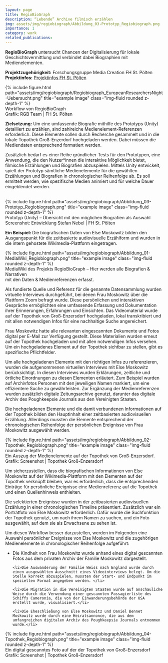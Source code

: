 ```yaml
---
layout: page
title: RegioBioGraph
description: “Lebende” Archive filmisch erzählen
img: assets/img/regiobiograph/Abbildung_03-Prototyp_Regiobiograph.png
importance: 1
category: work
related_publications: 
---
```


<b>RegioBioGraph</b> untersucht Chancen der Digitalisierung für lokale Geschichtsvermittlung und verbindet dabei Biographien mit Medienelementen.<br/>

<b>Projektzugehörigkeit:</b> Forschungsgruppe Media Creation FH St. Pölten <br/>
<b>Projektinfos:</b> <a href="https://research.fhstp.ac.at/projekte/regiobiograph">Projektinfos FH St. Pölten</a>

<div class="row">
    <div class="col-sm mt-3 mt-md-0">
        {% include figure.html path="assets/img/regiobiograph/Regiobiograph_EuropeanResearchersNight-Uebersucht.png" title="example image" class="img-fluid rounded z-depth-1" %}
    </div>
</div>
<div class="caption">
    Workflow von RegioBioGraph <br/>
    Grafik: RGB Team | FH St. Pölten
</div>

<b>Zielsetzung:</b> Um eine umfassende Biografie mithilfe des Prototyps (Unity) detailliert zu erzählen, sind zahlreiche Medienelement-Referenzen erforderlich. Diese Elemente sollen durch Recherche gesammelt und in die lokale Topothek Groß-Enzerdorf hochgeladen werden. Dabei müssen die Mediendaten entsprechend formatiert werden.

Zusätzlich bedarf es einer Reihe gründlicher Tests für den Prototypen, eine Anwendung, die den Nutzer*innen die interaktive Möglichkeit bietet, filmische Erzählungen und Biografien abzuspielen.
Mittels Unity entwickelt, spielt der Prototyp sämtliche Medienelemente für die gewählten Erzählungen und Biografien in chronologischer Reihenfolge ab. Es soll ermittelt werden, wie spezifische Medien animiert und für welche Dauer eingeblendet werden.<br/><br/>

<div class="row">
    <div class="col-sm mt-3 mt-md-0">
        {% include figure.html path="assets/img/regiobiograph/Abbildung_03-Prototyp_Regiobiograph.png" title="example image" class="img-fluid rounded z-depth-1" %}
    </div>
</div>
<div class="caption">
    Prototyp (Unity) – Übersicht mit den möglichen Biografien als Auswahl
 <br/>
    Screenshot: Entwicklung Stefan Nebel | FH St. Pölten
</div>

<b>Ein Beispiel: </b>Die biografischen Daten von Else Moskowitz bilden den Ausgangspunkt für die zeitbasierte audiovisuelle Erzählform und wurden in die intern gehostete Wikimedia-Plattform eingetragen.

<div class="row">
    <div class="col-sm mt-3 mt-md-0">
        {% include figure.html path="assets/img/regiobiograph/Abbildung_01-MediaWiki_Regiobiograph.png" title="example image" class="img-fluid rounded z-depth-1" %}
    </div>
</div>
<div class="caption">
    MediaWiki des Projekts RegioBioGraph – Hier werden alle Biografien & Narrativen<br/>
    mit den Daten & Medienreferenzen erfasst. 
</div>

Als fundierte Quelle und Referenz für die genannte Datensammlung wurden virtuelle Interviews durchgeführt, bei denen Frau Moskowitz über die Plattform Zoom befragt wurde. Diese persönlichen und interaktiven Gespräche ermöglichten eine umfassende Erfassung und Dokumentation ihrer Erinnerungen, Erfahrungen und Einsichten. Das Videomaterial wurde auf der Topothek von Groß-Enzersdorf hochgeladen, lokal transkribiert und mit allen notwendigen Infos für eine nachhaltige Suche angereichert.

Frau Moskowitz hatte alle relevanten eingescannten Dokumente und Fotos digital per E-Mail zur Verfügung gestellt. Diese Materialien wurden erneut auf der Topothek hochgeladen und mit allen notwendigen Infos versehen. Um ein hochgeladenes Element auf der Topothek sichtbar zu stellen, gibt es spezifische Pflichtfelder.

Um alle hochgeladenen Elemente mit den richtigen Infos zu referenzieren, wurden die aufgenommenen virtuellen Interviews mit Else Moskowitz berücksichtigt. In diesen Interviews wurden Erklärungen, zeitliche und örtliche Einordnungen zu diesen Elementen erläutert. Zum Beispiel wurden auf Archivfotos Personen mit den jeweiligen Namen markiert, um eine effizientere Suche zu gewährleisten.
Zur Ergänzung der Medienreferenzen wurden zusätzlich digitale Zeitungsarchive genutzt, darunter das digitale Archiv des Poughkeepsie Journals aus den Vereinigten Staaten.

Die hochgeladenen Elemente und die damit verbundenen Informationen auf der Topothek bilden den Hauptinhalt einer zeitbasierten audiovisuellen Erzählung. Allerdings mussten die Elemente entsprechend der chronologischen Reihenfolge der persönlichen Ereignisse von Frau Moskowitz ausgewählt werden.

<div class="row">
    <div class="col-sm mt-3 mt-md-0">
        {% include figure.html path="assets/img/regiobiograph/Abbildung_02-Topothek_Regiobiograph.png" title="example image" class="img-fluid rounded z-depth-1" %}
    </div>
</div>
<div class="caption">
    Ein Auszug der Medienelemente auf der Topothek von Groß-Enzersdorf. <br/>
    Grafik: Screenshot | Topothek Groß-Enzersdorf
</div>

Um sicherzustellen, dass die biografischen Informationen von Else Moskowitz auf der Wikimedia-Plattform mit den Elementen auf der Topothek verknüpft bleiben, war es erforderlich, dass die entsprechenden Einträge für persönliche Ereignisse eine Medienreferenz auf die Topothek und einen Quellenhinweis enthielten.

Die selektierten Ereignisse wurden in der zeitbasierten audiovisuellen Erzählung in einer chronologischen Timeline präsentiert. Zusätzlich war ein Porträtfoto von Else Moskowitz erforderlich. Dafür wurde die Suchfunktion der Topothek genutzt, um nach ihrem Namen zu suchen, und ein Foto ausgewählt, auf dem sie als Erwachsene zu sehen ist.

Um diesen Workflow besser darzustellen, werden im Folgenden eine Auswahl persönlicher Ereignisse von Else Moskowitz und die zugehörigen Medienelemente in chronologischer Reihenfolge aufgeführt: 

<ul>
    <li> Die Kindheit von Frau Moskowitz wurde anhand eines digital gescannten Fotos aus dem privaten Archiv der Familie Moskowitz dargestellt.</li>

    <li>Die Auswanderung der Familie Weiss nach England wurde durch einen ausgewählten Ausschnitt eines Videointerviews belegt. Um die Stelle korrekt abzuspielen, mussten der Start- und Endpunkt im speziellen Format angegeben werden. </li>

    <li>Die Migration in die Vereinigten Staaten wurde auf anschauliche Weise durch die Verwendung einer gescannten Passagierliste des Schiffs Cameronia, die von der Einwanderungsbehörde der USA erstellt wurde, visualisiert.</li>

    <li>Die Eheschließung von Else Moskowitz und Daniel Bennet Moskowitz wurde durch eine Heiratsannonce, die aus dem umfangreichen digitalen Archiv des Poughkeepsie Journals entnommen wurde.</li>
</ul>

<div class="row">
    <div class="col-sm mt-3 mt-md-0">
        {% include figure.html path="assets/img/regiobiograph/Abbildung_04-Topothek_Regiobiograph.png" title="example image" class="img-fluid rounded z-depth-1" %}
    </div>
</div>
<div class="caption">
    Ein digital gescanntes Foto auf der der Topothek von Groß-Enzersdorf <br/>
    Grafik: Screenshot | Topothek Groß-Enzersdorf
</div>





